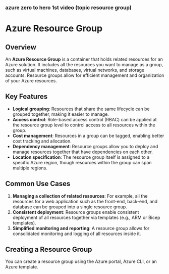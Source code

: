 ### azure zero to hero 1st video (topic resource group)
# Azure Resource Group

## Overview

An **Azure Resource Group** is a container that holds related resources for an Azure solution. It includes all the resources you want to manage as a group, such as virtual machines, databases, virtual networks, and storage accounts. Resource groups allow for efficient management and organization of your Azure resources.

## Key Features

- **Logical grouping**: Resources that share the same lifecycle can be grouped together, making it easier to manage.
- **Access control**: Role-based access control (RBAC) can be applied at the resource group level to control access to all resources within the group.
- **Cost management**: Resources in a group can be tagged, enabling better cost tracking and allocation.
- **Dependency management**: Resource groups allow you to deploy and manage resources together that have dependencies on each other.
- **Location specification**: The resource group itself is assigned to a specific Azure region, though resources within the group can span multiple regions.

## Common Use Cases

1. **Managing a collection of related resources**: For example, all the resources for a web application such as the front-end, back-end, and database can be grouped into a single resource group.
2. **Consistent deployment**: Resource groups enable consistent deployment of all resources together via templates (e.g., ARM or Bicep templates).
3. **Simplified monitoring and reporting**: A resource group allows for consolidated monitoring and logging of all resources inside it.

## Creating a Resource Group

You can create a resource group using the Azure portal, Azure CLI, or an Azure template.


